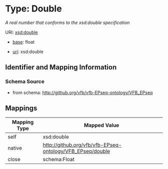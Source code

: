 # Type: Double 




_A real number that conforms to the xsd:double specification_



URI: [xsd:double](http://www.w3.org/2001/XMLSchema#double)

* [base](https://w3id.org/linkml/base): float

* [uri](https://w3id.org/linkml/uri): xsd:double









## Identifier and Mapping Information







### Schema Source


* from schema: http://github.org/vfb/vfb-EPseq-ontology/VFB_EPseq




## Mappings

| Mapping Type | Mapped Value |
| ---  | ---  |
| self | xsd:double |
| native | http://github.org/vfb/vfb-EPseq-ontology/VFB_EPseq/double |
| close | schema:Float |



